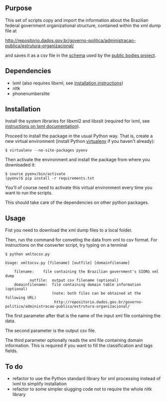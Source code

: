 ## Purpose

This set of scripts copy and import the information about the Brazilian federal government
organizational structure, contained within the xml dump file at

http://repositorio.dados.gov.br/governo-politica/administracao-publica/estrutura-organizacional/

and saves it as a csv file in the [schema](http://data.okfn.org/data/okfn/public-bodies) used
by the [public bodies project](https://github.com/okfn/publicbodies).

## Dependencies

* lxml (also requires libxml, see [installation instructions](http://lxml.de/installation.html))
* nltk
* phonenumberslite

## Installation

Install the system libraries for libxml2 and libxslt (required for lxml, see
[instructions on lxml documentation](http://lxml.de/installation.html)).

Proceed to install the package in the usual Python way. That is, create a new virtual
environment (install Python [virtualenv](http://virtualenv.readthedocs.org/en/latest/virtualenv.html)
if you haven't already):

```
$ virtualenv --no-site-packages pyenv
```

Then activate the environment and install the package from where you downloaded it:

```
$ source pyenv/bin/activate
(pyenv)$ pip install -r requirements.txt
```

You'll of course need to activate this virtual environment every time you want to run the scripts.

This should take care of the dependencies on other python packages.

## Usage

Fist you need to download the xml dump files to a local folder.

Then, run the command for conveting the data from xml to csv format.
For instructions on the converter script, try typing on a terminal

```
$ python xmltocsv.py

Usage: xmltocsv.py [filename] [outfile] [domainfilename]

    filename:    file containing the Brazilian government's SIORG xml dump
           outfile:  output csv filename (optional)
    domainfilename:  file containing domain table information (optional)
                     (note: both files can be obtained at the following URL)
                      http://repositorio.dados.gov.br/governo-politica/administracao-publica/estrutura-organizacional/
```

The first parameter after that is the name of the input xml file containing the data.

The second parameter is the output csv file.

The third parameter optionally reads the xml file containing domain information.
This is required if you want to fill the classification and tags fields.

## To do

* refactor to use the Python standard library for xml processing instead of lxml to simplify installation
* refactor to some simpler slugging code not to require the whole nltk library
